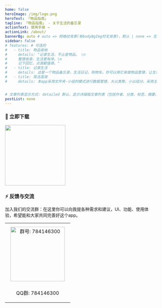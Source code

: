 ```yaml
---
home: false
heroImage: /img/logo.png
heroText: 「物品指南」
tagline: 「物品指南」 - 关于生活的备忘录
actionText: 使用手册 →
actionLink: /about/
bannerBg: auto # auto => 网格纹背景(有bodyBgImg时无背景)，默认 | none => 无 | '大图地址' | background: 自定义背景样式       提示：如发现文本颜色不适应你的背景时可以到palette.styl修改$bannerTextColor变量
sidebar: false
# features: # 可选的
#   - title: 物品收纳
#     details: "记录生活，不止是物品。 \n
#     整理收录，生活更有序。\n  
#     记下回忆，点滴都值得。"
#   - title: 记录生活
#     details: 这是一个物品备忘录，生活日记，购物车。你可以用它来做物品管理，让生活更有序，记录你想记录的一切。
#   - title: 简洁高效
#     details: 本app采用文件夹-小组的模式进行数据管理，大以类聚，小以组分。采用主体+记录的形式，汇总收录各种信息。


# 文章列表显示方式: detailed 默认，显示详细版文章列表（包括作者、分类、标签、摘要、分页等）| simple => 显示简约版文章列表（仅标题和日期）| none 不显示文章列表
postList: none
---
```


<style>
.become-sponsor {a
  padding: 8px 20px;
  display: inline-block;
  color: #11a8cd;
  border-radius: 30px;
  box-sizing: border-box;
  border: 1px solid #11a8cd;
}

</style>

### 📱 立即下载


<a href="https://apps.apple.com/cn/app/%E7%89%A9%E5%93%81%E6%8C%87%E5%8D%97-%E5%85%B3%E4%BA%8E%E7%94%9F%E6%B4%BB%E7%9A%84%E5%A4%87%E5%BF%98%E5%BD%95/id1585221053?platform=iphone"  target="_blank"><img src="/img/png/appStore.png" style="width:200px"></a>


### ⚡ 反馈与交流

加入我们的交流群：在这里你可以向我提各种需求和建议，UI、功能、使用体验，希望能和大家共同完善好这个app。

<table>
  <tbody>
    <tr>
      <td align="center" valign="middle">
        <img :src="$withBase('/img/qrcode/qq.png')" alt="群号: 784146300" class="no-zoom" style="width:180px;margin: 10px;">
        <p>QQ群: 784146300</p>
      </td>
    </tr>
  </tbody>
</table>

